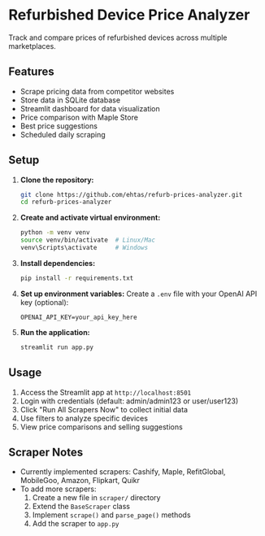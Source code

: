 # Refurbished Device Price Analyzer

Track and compare prices of refurbished devices across multiple marketplaces.

## Features

- Scrape pricing data from competitor websites
- Store data in SQLite database
- Streamlit dashboard for data visualization
- Price comparison with Maple Store
- Best price suggestions
- Scheduled daily scraping

## Setup

1. **Clone the repository:**
   ```bash
   git clone https://github.com/ehtas/refurb-prices-analyzer.git
   cd refurb-prices-analyzer
   ```

2. **Create and activate virtual environment:**
   ```bash
   python -m venv venv
   source venv/bin/activate  # Linux/Mac
   venv\Scripts\activate     # Windows
   ```

3. **Install dependencies:**
   ```bash
   pip install -r requirements.txt
   ```

4. **Set up environment variables:**
   Create a `.env` file with your OpenAI API key (optional):
   ```
   OPENAI_API_KEY=your_api_key_here
   ```

5. **Run the application:**
   ```bash
   streamlit run app.py
   ```

## Usage

1. Access the Streamlit app at `http://localhost:8501`
2. Login with credentials (default: admin/admin123 or user/user123)
3. Click "Run All Scrapers Now" to collect initial data
4. Use filters to analyze specific devices
5. View price comparisons and selling suggestions

## Scraper Notes

- Currently implemented scrapers: Cashify, Maple, RefitGlobal, MobileGoo, Amazon, Flipkart, Quikr
- To add more scrapers:
  1. Create a new file in `scraper/` directory
  2. Extend the `BaseScraper` class
  3. Implement `scrape()` and `parse_page()` methods
  4. Add the scraper to `app.py`
